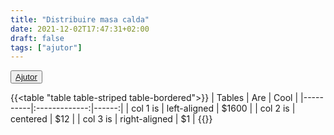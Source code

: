 ```yaml
---
title: "Distribuire masa calda"
date: 2021-12-02T17:47:31+02:00
draft: false
tags: ["ajutor"]
---
```


<button><a href="http://localhost:1313/tags/ajutor">Ajutor</a></button>


{{<table "table table-striped table-bordered">}}
| Tables   |      Are      |  Cool |
|----------|:-------------:|------:|
| col 1 is |  left-aligned | $1600 |
| col 2 is |    centered   |   $12 |
| col 3 is | right-aligned |    $1 |
{{</table>}}